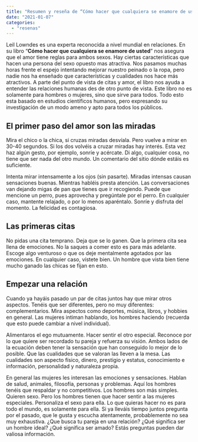 ```yaml
---
title: "Resumen y reseña de “Cómo hacer que cualquiera se enamore de usted” de Leil Lowndes"
date: "2021-01-07"
categories: 
  - "resenas"
---
```


Leil Lowndes es una experta reconocida a nivel mundial en relaciones. En su libro “**Cómo hacer que cualquiera se enamore de usted**” nos asegura que el amor tiene reglas para ambos sexos. Hay ciertas características que hacen una persona del sexo opuesto mas atractiva. Nos pasamos muchas horas frente el espejo intentando mejorar nuestro peinado o la ropa, pero nadie nos ha enseñado que características y cualidades nos hace más atractivos. A parte del punto de vista de citas y amor, el libro nos ayuda a entender las relaciones humanas des de otro punto de vista. Este libro no es solamente para hombres o mujeres, sino que sirve para todos. Todo esto esta basado en estudios científicos humanos, pero expresando su investigación de un modo ameno y apto para todos los públicos.

## El primer paso del amor son las miradas

Mira el chico o la chica, si cruzas miradas desvíala. Pero vuelve a mirar en 30-40 segundos. Si los dos volvéis a cruzar miradas hay interés. Esta vez haz algún gesto, por ejemplo, sonríe y acércate. Di algo, cualquier cosa, no tiene que ser nada del otro mundo. Un comentario del sitio dónde estáis es suficiente.

Intenta mirar intensamente a los ojos (sin pasarte). Miradas intensas causan sensaciones buenas. Mientras habléis presta atención. Las conversaciones van dejando migas de pan que tienes que ir recogiendo. Puede que mencione un perro, pues aprovecha y pregúntale por el perro. En cualquier caso, mantente relajado, o por lo menos aparéntalo. Sonríe y disfruta del momento. La felicidad es contagiosa.

## Las primeras citas

No pidas una cita temprano. Deja que se lo ganen. Que la primera cita sea llena de emociones. No la saques a comer esto es para más adelante. Escoge algo venturoso o que os deje mentalmente agotados por las emociones. En cualquier caso, vístete bien. Un hombre que vista bien tiene mucho ganado las chicas se fijan en esto.

## Empezar una relación

Cuando ya hayáis pasado un par de citas juntos hay que mirar otros aspectos. Tenéis que ser diferentes, pero no muy diferentes: complementarios. Mira aspectos como deportes, música, libros, y hobbies en general. Las mujeres intiman hablando, los hombres haciendo (recuerda que esto puede cambiar a nivel individual).

Alimentaros el ego mutuamente. Hacer sentir el otro especial. Reconoce por lo que quiere ser recordado tu pareja y refuerza su visión. Ambos lados de la ecuación deben tener la sensación que han conseguido lo mejor de lo posible. Que las cualidades que se valoran las lleven a la mesa. Las cualidades son aspecto físico, dinero, prestigio y estatus, conocimiento e información, personalidad y naturaleza propia.

En general las mujeres les interesan las emociones y sensaciones. Hablan de salud, animales, filosofía, personas y problemas. Aquí los hombres tenéis que respaldar y no competitivos. Los hombres son más simples. Quieren sexo. Pero los hombres tienen que hacer sentir a las mujeres especiales. Personaliza el sexo para ella. Lo que quieras hacer no es para todo el mundo, es solamente para ella. Si ya lleváis tiempo juntos pregunta por el pasado, que le gusta y escucha atentamente, probablemente no sea muy exhaustiva. ¿Que busca tu pareja en una relación? ¿Qué significa ser un hombre ideal? ¿Qué significa ser amado? Estás preguntas pueden dar valiosa información.
